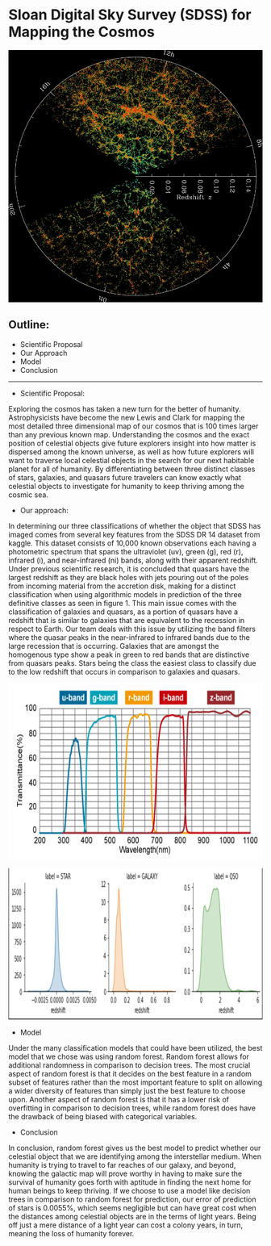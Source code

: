 

# Sloan Digital Sky Survey (SDSS) for Mapping the Cosmos


<p align="center">
 <img width="800" height="500" src=images/SDSS.jpg>
 </p>

## Outline:
* Scientific Proposal
* Our Approach
* Model
* Conclusion 

__________________________________________

* Scientific Proposal:

Exploring the cosmos has taken a new turn for the better of humanity. Astrophysicists have become the new Lewis and Clark for mapping the most detailed three dimensional map of our cosmos that is 100 times larger than any previous known map. Understanding the cosmos and the exact position of celestial objects give future explorers insight into how matter is dispersed among the known universe, as well as how future explorers will want to traverse local celestial objects in the search for our next habitable planet for all of humanity. By differentiating between three distinct classes of stars, galaxies, and quasars future travelers can know exactly what celestial objects to investigate for humanity to keep thriving among the cosmic sea. 

* Our approach:

In determining our three classifications of whether the object that SDSS has imaged comes from several key features from the SDSS DR 14 dataset from kaggle. This dataset consists of 10,000 known observations each having a photometric spectrum that spans the ultraviolet (uv), green (g), red (r), infrared (i), and near-infrared (ni) bands, along with their apparent redshift. Under previous scientific research, it is concluded that quasars have the largest redshift as they are black holes with jets pouring out of the poles from incoming material from the accretion disk, making for a distinct classification when using algorithmic models in prediction of the three definitive classes as seen in figure 1. This main issue comes with the classification of galaxies and quasars, as a portion of quasars have a redshift that is similar to galaxies that are equivalent to the recession in respect to Earth. Our team deals with this issue by utilizing the band filters where the quasar peaks in the near-infrared to infrared bands due to the large recession that is occurring. Galaxies that are amongst the homogenous type show a peak in green to red bands that are distinctive from quasars peaks. Stars being the class the easiest class to classify due to the low redshift that occurs in comparison to galaxies and quasars.


<p align="center">
 <img width="750" height="350" src=images/ps.png>
 </p>



<p align="center">
 <img width="800" height="300" src=images/redshift.png>
 </p>

* Model

Under the many classification models that could have been utilized, the best model that we chose was using random forest. Random forest allows for additional randomness in comparison to decision trees. The most crucial aspect of random forest is that it decides on the best feature in a random subset of features rather than the most important feature to split on allowing a wider diversity of features than simply just the best feature to choose upon. Another aspect of random forest is that it has a lower risk of overfitting in comparison to decision trees, while random forest does have the drawback of being biased with categorical variables. 


* Conclusion 

In conclusion, random forest gives us the best model to predict whether our celestial object that we are identifying among the interstellar medium. When humanity is trying to travel to far reaches of our galaxy, and beyond, knowing the galactic map will prove worthy in having to make sure the survival of humanity goes forth with aptitude in finding the next home for human beings to keep thriving. If we choose to use a model like decision trees in comparison to random forest for prediction, our error of prediction of stars is 0.0055%, which seems negligible but can have great cost when the distances among celestial objects are in the terms of light years. Being off just a mere distance of a light year can cost a colony years, in turn, meaning the loss of humanity forever. 
